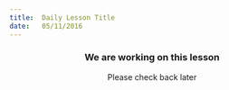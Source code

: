 ```yaml
---
title:  Daily Lesson Title
date:   05/11/2016
---
```


### <center>We are working on this lesson</center> 

 <center>Please check back later</center>